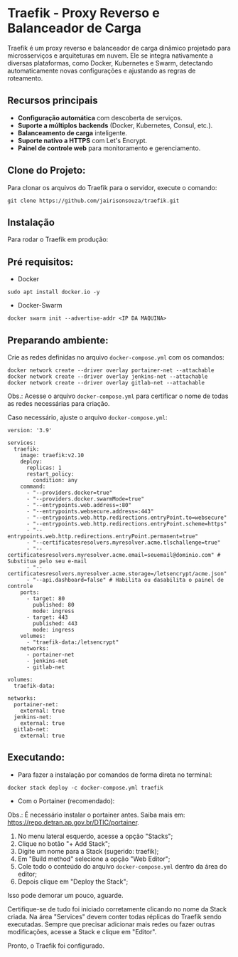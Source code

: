 # Traefik - Proxy Reverso e Balanceador de Carga

Traefik é um proxy reverso e balanceador de carga dinâmico projetado para microsserviços e arquiteturas em nuvem. Ele se integra nativamente a diversas plataformas, como Docker, Kubernetes e Swarm, detectando automaticamente novas configurações e ajustando as regras de roteamento.

## Recursos principais
- **Configuração automática** com descoberta de serviços.
- **Suporte a múltiplos backends** (Docker, Kubernetes, Consul, etc.).
- **Balanceamento de carga** inteligente.
- **Suporte nativo a HTTPS** com Let's Encrypt.
- **Painel de controle web** para monitoramento e gerenciamento.

## Clone do Projeto:

Para clonar os arquivos do Traefik para o servidor, execute o comando:
```
git clone https://github.com/jairisonsouza/traefik.git
```

## Instalação
Para rodar o Traefik em produção:

## Pré requisitos:

* Docker
```
sudo apt install docker.io -y
```
* Docker-Swarm
```
docker swarm init --advertise-addr <IP DA MAQUINA>
```

## Preparando ambiente:

Crie as redes definidas no arquivo `docker-compose.yml` com os comandos:

```
docker network create --driver overlay portainer-net --attachable
docker network create --driver overlay jenkins-net --attachable
docker network create --driver overlay gitlab-net --attachable
```
Obs.: Acesse o arquivo `docker-compose.yml` para certificar o nome de todas as redes necessárias para criação. 

Caso necessário, ajuste o arquivo `docker-compose.yml`:

```
version: '3.9'

services:
  traefik:
    image: traefik:v2.10
    deploy:
      replicas: 1
      restart_policy:
        condition: any
    command:
      - "--providers.docker=true"
      - "--providers.docker.swarmMode=true"
      - "--entrypoints.web.address=:80"
      - "--entrypoints.websecure.address=:443"
      - "--entrypoints.web.http.redirections.entryPoint.to=websecure"
      - "--entrypoints.web.http.redirections.entryPoint.scheme=https"
      - "--entrypoints.web.http.redirections.entryPoint.permanent=true"
      - "--certificatesresolvers.myresolver.acme.tlschallenge=true"
      - "--certificatesresolvers.myresolver.acme.email=seuemail@dominio.com" # Substitua pelo seu e-mail
      - "--certificatesresolvers.myresolver.acme.storage=/letsencrypt/acme.json"
      - "--api.dashboard=false" # Habilita ou dasabilita o painel de controle
    ports:
      - target: 80
        published: 80
        mode: ingress
      - target: 443
        published: 443
        mode: ingress
    volumes:
      - "traefik-data:/letsencrypt"
    networks:
      - portainer-net
      - jenkins-net
      - gitlab-net

volumes:
  traefik-data:

networks:
  portainer-net:
    external: true
  jenkins-net:
    external: true
  gitlab-net:
    external: true

```

## Executando:

* Para fazer a instalação por comandos de forma direta no terminal:
```
docker stack deploy -c docker-compose.yml traefik
```

* Com o Portainer (recomendado):

Obs.: É necessário instalar o portainer antes. Saiba mais em: https://repo.detran.ap.gov.br/DTIC/portainer. 

1. No menu lateral esquerdo, acesse a opção "Stacks";
2. Clique no botão "+ Add Stack";
3. Digite um nome para a Stack (sugerido: traefik);
4. Em "Build method" selecione a opção "Web Editor";
5. Cole todo o conteúdo do arquivo `docker-compose.yml` dentro da área do editor;
6. Depois clique em "Deploy the Stack";

Isso pode demorar um pouco, aguarde.

Certifique-se de tudo foi iniciado corretamente clicando no nome da Stack criada. Na área "Services" devem conter todas réplicas do Traefik sendo executadas. Sempre que precisar adicionar mais redes ou fazer outras modificações, acesse a Stack e clique em "Editor".

Pronto, o Traefik foi configurado.
